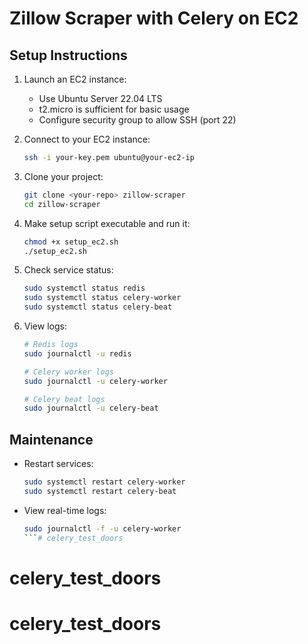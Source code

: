 # Zillow Scraper with Celery on EC2

## Setup Instructions

1. Launch an EC2 instance:
   - Use Ubuntu Server 22.04 LTS
   - t2.micro is sufficient for basic usage
   - Configure security group to allow SSH (port 22)

2. Connect to your EC2 instance:
   ```bash
   ssh -i your-key.pem ubuntu@your-ec2-ip
   ```

3. Clone your project:
   ```bash
   git clone <your-repo> zillow-scraper
   cd zillow-scraper
   ```

4. Make setup script executable and run it:
   ```bash
   chmod +x setup_ec2.sh
   ./setup_ec2.sh
   ```

5. Check service status:
   ```bash
   sudo systemctl status redis
   sudo systemctl status celery-worker
   sudo systemctl status celery-beat
   ```

6. View logs:
   ```bash
   # Redis logs
   sudo journalctl -u redis

   # Celery worker logs
   sudo journalctl -u celery-worker

   # Celery beat logs
   sudo journalctl -u celery-beat
   ```

## Maintenance

- Restart services:
  ```bash
  sudo systemctl restart celery-worker
  sudo systemctl restart celery-beat
  ```

- View real-time logs:
  ```bash
  sudo journalctl -f -u celery-worker
  ```# celery_test_doors
# celery_test_doors
# celery_test_doors
